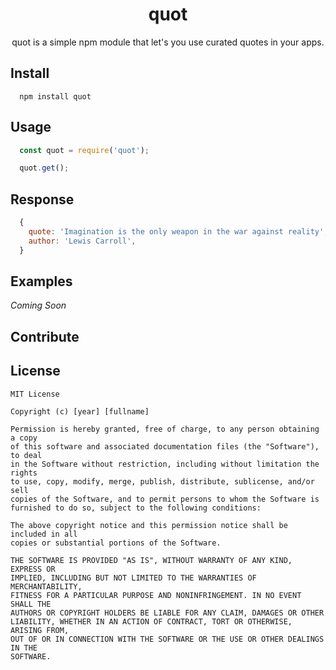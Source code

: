 <div align="center">
  <h1>quot</h1>

  <p>
    quot is a simple npm module that let's you use curated quotes in your apps. 
  </p>

</div>

## Install

```
  npm install quot
```

## Usage

```javascript
  const quot = require('quot');

  quot.get();

```

## Response 

```javascript
  {
    quote: 'Imagination is the only weapon in the war against reality',
    author: 'Lewis Carroll',
  }
```

## Examples

_Coming Soon_

## Contribute

## License

```
MIT License

Copyright (c) [year] [fullname]

Permission is hereby granted, free of charge, to any person obtaining a copy
of this software and associated documentation files (the "Software"), to deal
in the Software without restriction, including without limitation the rights
to use, copy, modify, merge, publish, distribute, sublicense, and/or sell
copies of the Software, and to permit persons to whom the Software is
furnished to do so, subject to the following conditions:

The above copyright notice and this permission notice shall be included in all
copies or substantial portions of the Software.

THE SOFTWARE IS PROVIDED "AS IS", WITHOUT WARRANTY OF ANY KIND, EXPRESS OR
IMPLIED, INCLUDING BUT NOT LIMITED TO THE WARRANTIES OF MERCHANTABILITY,
FITNESS FOR A PARTICULAR PURPOSE AND NONINFRINGEMENT. IN NO EVENT SHALL THE
AUTHORS OR COPYRIGHT HOLDERS BE LIABLE FOR ANY CLAIM, DAMAGES OR OTHER
LIABILITY, WHETHER IN AN ACTION OF CONTRACT, TORT OR OTHERWISE, ARISING FROM,
OUT OF OR IN CONNECTION WITH THE SOFTWARE OR THE USE OR OTHER DEALINGS IN THE
SOFTWARE.
```
